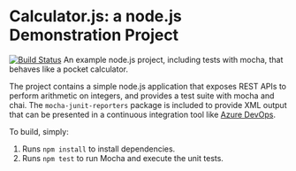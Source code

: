 Calculator.js: a node.js Demonstration Project
==============================================
[![Build Status](https://dev.azure.com/az400training20092021/Enabling%20Continuous%20Integration%20with%20Azure%20Pipelines/_apis/build/status/az40020092021.calculator?branchName=master)](https://dev.azure.com/az400training20092021/Enabling%20Continuous%20Integration%20with%20Azure%20Pipelines/_build/latest?definitionId=9&branchName=master)
An example node.js project, including tests with mocha, that behaves like
a pocket calculator.

The project contains a simple node.js application that exposes REST APIs
to perform arithmetic on integers, and provides a test suite with mocha
and chai.  The `mocha-junit-reporters` package is included to provide XML
output that can be presented in a continuous integration tool like
[Azure DevOps](https://azure.com/devops).

To build, simply:

1. Runs `npm install` to install dependencies.
2. Runs `npm test` to run Mocha and execute the unit tests.

